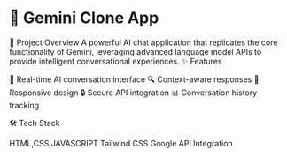 # 🤖 Gemini Clone App
🌟 Project Overview
A powerful AI chat application that replicates the core functionality of Gemini, leveraging advanced language model APIs to provide intelligent conversational experiences.
✨ Features

💬 Real-time AI conversation interface
🔍 Context-aware responses
📱 Responsive design
🔒 Secure API integration
📊 Conversation history tracking

🛠 Tech Stack

HTML,CSS,JAVASCRIPT
Tailwind CSS
Google API Integration
